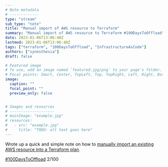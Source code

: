 ```yaml
---
# Note metadata
# -------------
type: "stream"
sub_type: "note"
title: "Manual import of AWS resource to Terraform"
summary: "Manual import of AWS resource to Terraform #100DaysToOffload"
date: 2023-01-06T13:06:40Z
lastmod: 2023-01-06T13:06:40Z
tags: ["terraform", "100DaysToOffload", "InfrastructureAsCode"]
authors: ["synesthesia"]
draft: false

# Featured image
# To use, add an image named `featured.jpg/png` to your page's folder.
# Focal points: Smart, Center, TopLeft, Top, TopRight, Left, Right, BottomLeft, Bottom, BottomRight.
image:
  caption: ""
  focal_point: ""
  preview_only: false


# Images and resources
# --------------------
# mainImage: "example.jpg"
# resources:
#   - src: "example.jpg"
#     title: "TODO: alt text goes here"
---
```

Wrote up a quick and simple note on how to [manually import an existing AWS resource into a Terraform plan](https://garden.synesthesia.co.uk/Manual%20import%20of%20AWS%20Resources%20to%20Terraform).

[#100DaysToOffload](https://100daystooffload.com/) 2/100


